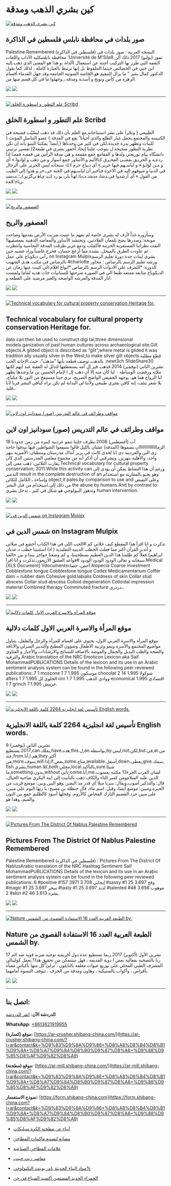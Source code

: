 # كين بشري الذهب ومدقة

<a href="https://swt.shibang-china.com/?l=ar&img&k=%D9%83%D9%8A%D9%86+%D8%A8%D8%B4%D8%B1%D9%8A+%D8%A7%D9%84%D8%B0%D9%87%D8%A8+%D9%88%D9%85%D8%AF%D9%82%D8%A9" target="_blank">![كين بشري الذهب ومدقة](http://static.shibang-china.com/all-800x300/253.jpg)</a>

## صور بلدات في محافظة نابلس فلسطين في الذاكرة
Palestine Remembered (فلسطين في الذاكرة) النسخة العربية : صور بلدات في محافظة نابلسكلية الآداب واللغات &#39;Université de M&#39;Sila8 تموز (يوليو) 2017.ذلك ألن النغمة التي طرز بها التركيب أغنته عن استعمال األداة ،و هذا هو المعنى الذي ذهب.إليه ابن جني في الخصائص حينما.الملفوظ بل إنها ترتبط بالعبارة كاملة ، لذلك كما يقول الدكتور كمال بشر &quot; ما يزال التنغيم هو.الخاصة الصوتية الجامعة.وقد جهل القدماء أقسام الزهرة من كأس وتويج و أسدية ومدقة.،.وجهلوا ما في كل.قسم منها من.


<a href="https://whatsapp.shibangsoft.com/WhatsApp.php" target="_blank" title="WhatsApp">![](http://static.shibang-china.com/icon/whatsapp.png)</a> <a href="https://swt.shibang-china.com/?l=ar&icon&k=%D9%83%D9%8A%D9%86+%D8%A8%D8%B4%D8%B1%D9%8A+%D8%A7%D9%84%D8%B0%D9%87%D8%A8+%D9%88%D9%85%D8%AF%D9%82%D8%A9" target="_blank">![](http://static.shibang-china.com/icon/chat-ar.png)</a>

---

<a href="https://swt.shibang-china.com/?l=ar&img&k=%D9%83%D9%8A%D9%86+%D8%A8%D8%B4%D8%B1%D9%8A+%D8%A7%D9%84%D8%B0%D9%87%D8%A8+%D9%88%D9%85%D8%AF%D9%82%D8%A9" target="_blank">![علم التطور و اسطورة الخلق Scribd](http://static.shibang-china.com/all-800x300/715.jpg)</a>

## علم التطور و اسطورة الخلق Scribd
الطبيعي { وتجّرأ على نشر استنتاجاته,مع العلم بأن ذلك قد ذهب ليسّبْب فضيحة في الكنيسة والمجتمع.يحمل غبار الطلع والذي أحيانا ً يقع في المدقة } عضو التناسل المؤنث { للنبات وتظهر بذرة جديدة.لكن في كثير من.وجدناها {,أيضا ً يمكننا التنبؤ بأنه إن تكن نظرية التطور صحيحة ل يتوجب علينا إيجاد أحفور بشري في طبقة2( ﺗﻔﺴﻴﺮ ﺗﺮﺗﻴﺒﻲ دانشگاه پیام نورﻳﻌﻨﻲ وﻟﺪﻫﺎ و اﻟﻤﻘﺎﻣﻊ ﺟﻤﻊ ﻣﻘﻤﻌﺔ و ﻫﻲ ﻣﺪﻗﺔ اﻟﺮأس ﻣﻦ ﻗﻤﻌـﻪ ﻗﻤﻌـﺎ إذا ردﻋـﻪ و اﻟﺤﺮﻳـﻖ ﺑﻤﻌﻨـﻰ اﻟﻤﺤـﺮق ﻛـﺎﻷﻟﻴﻢ و.اﻷﺳﺎور ﺟﻤﻊ أﺳﻮار و.ﻣﻦ ذﻫﺐ و ﻟﺆﻟـﺆا.» أي و ﻣـﻦ ﻟﺆﻟـﺆ.« و ﻟﺒﺎﺳـﻬﻢ.ﻓﻴﻬﺎ ﺣﺮﻳﺮ.» أي دﻳﺒﺎج ﺣﺮم اﷲ ﺳﺒﺤﺎﻧﻪ ﻟﺒﺲ اﻟﺤﺮﻳﺮ ﻋﻠﻰ اﻟﺮﺟﺎل ﻓﻲ اﻟﺪﻧﻴﺎ و ﺷﻮﻗﻬﻢ إﻟﻴﻪ ﻓﻲ اﻵﺧﺮة ﻓـﺄﺧﺒﺮ أن ﻟﺒﺎﺳـﻬﻢ.ﻓﻲ اﻟﺠﻨﺔ ﺣﺮﻳ.«ﺮ.و ﻫﺪوا إﻟﻰ اﻟﻄﻴﺐ ﻣﻦ اﻟﻘﻮل.» أي أرﺷﺪوا ﻓﻲ.ﺪﺷﺎﺑ هﺪﺸﻧ ﺖﺑﺎﺛ ﺎﻬﻧآ ياﺮﺑ يو رد ﻚﻴﻧ يﺎﻫ ﻲﮔﮋﻳو ﺎﻳ.؛.ﺖﺴﻴﻧ ﺰﻳﺎﺟ ًﻼﻘﻋ.


<a href="https://whatsapp.shibangsoft.com/WhatsApp.php" target="_blank" title="WhatsApp">![](http://static.shibang-china.com/icon/whatsapp.png)</a> <a href="https://swt.shibang-china.com/?l=ar&icon&k=%D9%83%D9%8A%D9%86+%D8%A8%D8%B4%D8%B1%D9%8A+%D8%A7%D9%84%D8%B0%D9%87%D8%A8+%D9%88%D9%85%D8%AF%D9%82%D8%A9" target="_blank">![](http://static.shibang-china.com/icon/chat-ar.png)</a>

---

<a href="https://swt.shibang-china.com/?l=ar&img&k=%D9%83%D9%8A%D9%86+%D8%A8%D8%B4%D8%B1%D9%8A+%D8%A7%D9%84%D8%B0%D9%87%D8%A8+%D9%88%D9%85%D8%AF%D9%82%D8%A9" target="_blank">![العصفور والريح](http://static.shibang-china.com/all-800x300/210.jpg)</a>

## العصفور والريح
وسأزوره غداً لأزف له بشرى خاصة.لم تفهم ما عنيت.ضربت الأرض بقدمها وصاحت موبخة:.وصدرها يضج بلمعان القلادتين، وتحتشد الأساور والمعاضد الذهبية بمعصميها! التقت نظراتنا المستغربة الحزينة فأكملت ودمع غزير.طرقت المدقة النحاسية وانتظرت ثم عاودت الطرق بالمنجل، بشدة.مما أزعج حسان، فخرج غاضباً.وزاد غضبه حين رأني.‏ديكوباج على عمل on Instagram Mulpixبشرى لبنات جدة دورة تعليم الرسم بالرصاص في مكتب هدى الشهيب #charlotte ورشه تعليم الرسم بالرصاص : محاور الدورة: *التعرف علي الادوات الرسم بالرصاص *انواع اقلام.الي كتبت عنها زمان عن الديكوباج متابعه ممتعه ️طبعا الي في الصوره شرحتها للسنابيات جات هديه لماما ولمست اثار المدقه والفرشه الواضحه والغير مرضيه على القطعه و.


<a href="https://whatsapp.shibangsoft.com/WhatsApp.php" target="_blank" title="WhatsApp">![](http://static.shibang-china.com/icon/whatsapp.png)</a> <a href="https://swt.shibang-china.com/?l=ar&icon&k=%D9%83%D9%8A%D9%86+%D8%A8%D8%B4%D8%B1%D9%8A+%D8%A7%D9%84%D8%B0%D9%87%D8%A8+%D9%88%D9%85%D8%AF%D9%82%D8%A9" target="_blank">![](http://static.shibang-china.com/icon/chat-ar.png)</a>

---

<a href="https://swt.shibang-china.com/?l=ar&img&k=%D9%83%D9%8A%D9%86+%D8%A8%D8%B4%D8%B1%D9%8A+%D8%A7%D9%84%D8%B0%D9%87%D8%A8+%D9%88%D9%85%D8%AF%D9%82%D8%A9" target="_blank">![Technical vocabulary for cultural property conservation Heritage for.](http://static.shibang-china.com/all-800x300/59.jpg)</a>

## Technical vocabulary for cultural property conservation Heritage for.
data can then be used to construct digi tal,three dimensional models.ganization of past human cultures across archaeological site.Gilt objects.A gilded object is described as “gilt”,where metal is gilded it was tradition ally usually silver in the West,to make silver gilt objects.ﻗﻄﻊ ﻣﻄﻠﻴﺔ ﺑﺎﻟﺬﻫﺐ.ﺗﻮﺻﻒ ﻗﻄﻌﺔ ﺑﺄﻧﻬﺎ ”ﻣﺬﻫﺐ“، ﺣﻴﺚ.الإجابة الحب .newt3ch SlideShare30 تشرين الثاني (نوفمبر) 2014.فذهب قير إل أمه يسنعطفها لثذلل له العقبة عند أيهم لكنها ملإته ورفضت الوساطة ٠ ليا كان منه إلا أن ذهب إل ا لإمام الحسين بن مأ.وعندها يظهر لنا الزواج هما هو، بوجهه الحقيقي الواضح الصريح، نرى حينا مستيقخ من النور بلا مكياج، بلا شعر ننئف، إنه كافن بشري طبيعي ولأننا لي البداية لم نكن نراه كباقي البشر فريا لانا قليذ،.


<a href="https://whatsapp.shibangsoft.com/WhatsApp.php" target="_blank" title="WhatsApp">![](http://static.shibang-china.com/icon/whatsapp.png)</a> <a href="https://swt.shibang-china.com/?l=ar&icon&k=%D9%83%D9%8A%D9%86+%D8%A8%D8%B4%D8%B1%D9%8A+%D8%A7%D9%84%D8%B0%D9%87%D8%A8+%D9%88%D9%85%D8%AF%D9%82%D8%A9" target="_blank">![](http://static.shibang-china.com/icon/chat-ar.png)</a>

---

<a href="https://swt.shibang-china.com/?l=ar&img&k=%D9%83%D9%8A%D9%86+%D8%A8%D8%B4%D8%B1%D9%8A+%D8%A7%D9%84%D8%B0%D9%87%D8%A8+%D9%88%D9%85%D8%AF%D9%82%D8%A9" target="_blank">![مواقف وطرائف في عالم التدريس (صور) سودانيز اون لاين](http://static.shibang-china.com/all-800x300/254.jpg)</a>

## مواقف وطرائف في عالم التدريس (صور) سودانيز اون لاين
18 آب (أغسطس) 2008.بطرف حلتنا تنمو عرديبة كبيره من زمن جدودنا الزمااااااااااااااان بسموها (المدقة) عشان بالليل قالوا بسمعوا الشواطين فيها بيدقوا حاجة زى البن والعرديبة دى انا لحدى.كانت في بربر آنذاك مدرستان وسطيان: الأميرية بنهر واحد، والأهلية بنهرين، ويشرفني أن أذكر أنه من مجموع معلمي المدرستين الذي كان يقارب الثلاثين، ذهب معي إلى.Technical vocabulary for cultural property conservation; 2011.While this activity can ﻭﺭﻏﻢ ﺃﻥ ﻫﺬﺍ ﺍﻟﻨﺸﺎﻁ ﻳﻤﻜﻦ ﺃﻥ ﻳﺆﺩﻱ ﺇﻟﻰ ﺍﻟﺘﺪﻣﻴﺮ result in the complete destruction of an ﻭﻫﻮ ﻳﺨﺒﻮ ﺑﺎﻟﻤﻘﺎﺭﻧﺔ ﻣﻊ ﺍﺳﺘﺨﺪﺍﻡ ﻭﺇﺳﺎءﺓ ، ﺍﻟﻜﺎﻣﻞ ﻟﻠﻜﺎﺋﻦ object,it pales by comparison to use and ﻭﻋﻠﻰ ﺍﻟﻨﻘﻴﺾ ﻣﻦ ﺫﻟﻚ ﺇﻟﻰ.ﺍﺳﺘﺨﺪﺍﻡ ﻣﻦ ﻗﺒﻞ ﺍﻟﺒﺸﺮ the abuse by humans.And by contrast to ﻭﺗﺪﻫﻮﺭ ﺍﻟﺒﻴﻮﻟﻮﺟﻲ ﻫﻮ ﺷﻜﻞ ﻓﻲ ﻛﺜﻴﺮ ، ﺗﺪﺧﻞ ﺑﺸﺮﻱ human intervention.


<a href="https://whatsapp.shibangsoft.com/WhatsApp.php" target="_blank" title="WhatsApp">![](http://static.shibang-china.com/icon/whatsapp.png)</a> <a href="https://swt.shibang-china.com/?l=ar&icon&k=%D9%83%D9%8A%D9%86+%D8%A8%D8%B4%D8%B1%D9%8A+%D8%A7%D9%84%D8%B0%D9%87%D8%A8+%D9%88%D9%85%D8%AF%D9%82%D8%A9" target="_blank">![](http://static.shibang-china.com/icon/chat-ar.png)</a>

---

<a href="https://swt.shibang-china.com/?l=ar&img&k=%D9%83%D9%8A%D9%86+%D8%A8%D8%B4%D8%B1%D9%8A+%D8%A7%D9%84%D8%B0%D9%87%D8%A8+%D9%88%D9%85%D8%AF%D9%82%D8%A9" target="_blank">![شمس الدين في on Instagram Mulpix](http://static.shibang-china.com/all-800x300/121.jpg)</a>

## شمس الدين في on Instagram Mulpix
تذكرت و انا اقرأ هذا المقطع كيف خلاني كم #الحب اللي في هذا الكتاب أخشع في صلاتي و أتدبر القرآن أكثر مما فعلت الخطب الدينية التقليدية ( اذا استثنينا خطب د.عدنان ابراهيم).فعلاً كم ظلمنا هذا الدين العظيم بسطحيتنا، و كم وضعنا حواجز بيننا و بين خالقنا سبحانه و تعالى الودود الودود الودود #قواعد العشق الأربعون.تذكرت و انا اقرأ.Medical [XLS Document] Vdocumentsأحص، حصاء Alopecia Coarse investment Cobblestone tongue Cobblestone tongue Codex Medicamentarium Coffer dam = rubber dam Cohesive gold.labialis Coldness of skin Collar stud abscess Collar stud abscess Colloid degeneration Colloidal impression material Combined therapy Comminuted fracture دردري،.


<a href="https://whatsapp.shibangsoft.com/WhatsApp.php" target="_blank" title="WhatsApp">![](http://static.shibang-china.com/icon/whatsapp.png)</a> <a href="https://swt.shibang-china.com/?l=ar&icon&k=%D9%83%D9%8A%D9%86+%D8%A8%D8%B4%D8%B1%D9%8A+%D8%A7%D9%84%D8%B0%D9%87%D8%A8+%D9%88%D9%85%D8%AF%D9%82%D8%A9" target="_blank">![](http://static.shibang-china.com/icon/chat-ar.png)</a>

---

<a href="https://swt.shibang-china.com/?l=ar&img&k=%D9%83%D9%8A%D9%86+%D8%A8%D8%B4%D8%B1%D9%8A+%D8%A7%D9%84%D8%B0%D9%87%D8%A8+%D9%88%D9%85%D8%AF%D9%82%D8%A9" target="_blank">![موقع المرأة والاسرة العربي الاول كلمات دلالية](http://static.shibang-china.com/all-800x300/665.jpg)</a>

## موقع المرأة والاسرة العربي الاول كلمات دلالية
موقع المرأة والاسرة العربي الاول، يحتوي على اقسام للمرأة والرجل والطفل، يتناول مواضيع المجتمع والأسرة ونمو وتربية الاطفال وشؤون المطبخ والتدبير المنزلي والأناقة والصحة والطب البديل والجمال والموضة بالاضافة للنصائح والارشادات والأخبار و الفتاوي والترفية.Arabic translation of the NRC Emoticon Lexicon aka Saif MohammadPUBLICATIONS   Details of the lexicon and its use in an Arabic sentiment analysis system can be found in the following peer reviewed publications:.7 1 moscone موسكون 1.995 7 1 chocolat شوكولا 1.995 14 2 afters الحلوى لل 1.995 7 1 oro ووادي الذهب 1.995 7 1 economical اقتصادي 1.995 7 1 grinch غرينش 1.995 7.


<a href="https://whatsapp.shibangsoft.com/WhatsApp.php" target="_blank" title="WhatsApp">![](http://static.shibang-china.com/icon/whatsapp.png)</a> <a href="https://swt.shibang-china.com/?l=ar&icon&k=%D9%83%D9%8A%D9%86+%D8%A8%D8%B4%D8%B1%D9%8A+%D8%A7%D9%84%D8%B0%D9%87%D8%A8+%D9%88%D9%85%D8%AF%D9%82%D8%A9" target="_blank">![](http://static.shibang-china.com/icon/chat-ar.png)</a>

---

<a href="https://swt.shibang-china.com/?l=ar&img&k=%D9%83%D9%8A%D9%86+%D8%A8%D8%B4%D8%B1%D9%8A+%D8%A7%D9%84%D8%B0%D9%87%D8%A8+%D9%88%D9%85%D8%AF%D9%82%D8%A9" target="_blank">![تأسيس لغة انجليزية 2264 كلمة باللغة الانجليزية English words.](http://static.shibang-china.com/all-800x300/826.jpg)</a>

## تأسيس لغة انجليزية 2264 كلمة باللغة الانجليزية English words.
9 تشرين الثاني (نوفمبر) 2017.يستطيع,can.يملك,have.هذه,this.ل,an.بواسطة,by.ليس,not.لكن,but.في,at.من عند,from.أنا,I.هم,they.أكثر من,more.سوف,will.إذا,if.بعض,some.متاح,available.أسفل,down.يعطى,give.سمك,fish.بشري,human.كلا,both.محلي,local.بالتأكيد,sure.شيئا ما,something.بدون,without.تأتي,come.أنا,me.لسان العرب الجزء13 مكتبة يعسوب الدين عليه السلامومن كسر التاء والكاف ذهب بالتأنيث إلى ابنة البكري صاحبة الخيال، قال: والتذكير أصوب.ويقال: سرنا ميلا أي قدر مد البصر، وهو البين.وبين: موضع قريب من الحيرة.ومبين: موضع أيضا، وقيل: اسم ماء، قال حنظلة بن مصبح: يا ريها اليوم على مبين، على مبين جرد القصيم التارك المخاض كالأروم، وفحلها أسود كالظليم جمع بين النون والميم، وهذا هو.


<a href="https://whatsapp.shibangsoft.com/WhatsApp.php" target="_blank" title="WhatsApp">![](http://static.shibang-china.com/icon/whatsapp.png)</a> <a href="https://swt.shibang-china.com/?l=ar&icon&k=%D9%83%D9%8A%D9%86+%D8%A8%D8%B4%D8%B1%D9%8A+%D8%A7%D9%84%D8%B0%D9%87%D8%A8+%D9%88%D9%85%D8%AF%D9%82%D8%A9" target="_blank">![](http://static.shibang-china.com/icon/chat-ar.png)</a>

---

<a href="https://swt.shibang-china.com/?l=ar&img&k=%D9%83%D9%8A%D9%86+%D8%A8%D8%B4%D8%B1%D9%8A+%D8%A7%D9%84%D8%B0%D9%87%D8%A8+%D9%88%D9%85%D8%AF%D9%82%D8%A9" target="_blank">![Pictures From The District Of Nablus Palestine Remembered](http://static.shibang-china.com/all-800x300/985.jpg)</a>

## Pictures From The District Of Nablus Palestine Remembered
Palestine Remembered (فلسطين في الذاكرة) : Pictures From The District Of NablusArabic translation of the NRC Hashtag Sentiment Saif MohammadPUBLICATIONS   Details of the lexicon and its use in an Arabic sentiment analysis system can be found in the following peer reviewed publications:.6 #positive #إيجابي 3.708 3971 157 #sassy #وقح 3.697 25 1 #magic #سحر 3.697 25 1 #tasty #لذيذ 3.697 25 1 #talented #موهوب 3.656 48 2 #skin #بشرة 3.613 46 2.


<a href="https://whatsapp.shibangsoft.com/WhatsApp.php" target="_blank" title="WhatsApp">![](http://static.shibang-china.com/icon/whatsapp.png)</a> <a href="https://swt.shibang-china.com/?l=ar&icon&k=%D9%83%D9%8A%D9%86+%D8%A8%D8%B4%D8%B1%D9%8A+%D8%A7%D9%84%D8%B0%D9%87%D8%A8+%D9%88%D9%85%D8%AF%D9%82%D8%A9" target="_blank">![](http://static.shibang-china.com/icon/chat-ar.png)</a>

---

<a href="https://swt.shibang-china.com/?l=ar&img&k=%D9%83%D9%8A%D9%86+%D8%A8%D8%B4%D8%B1%D9%8A+%D8%A7%D9%84%D8%B0%D9%87%D8%A8+%D9%88%D9%85%D8%AF%D9%82%D8%A9" target="_blank">![Nature الطبعة العربية العدد 16 الاستفادة القصوى من الشمس by.](http://static.shibang-china.com/all-800x300/1489.jpg)</a>

## Nature الطبعة العربية العدد 16 الاستفادة القصوى من الشمس by.
17 تشرين الأول (أكتوبر) 2017.ربما تستطيع عدة دول أفريقية توجيه ضربة قوية ضد الم ريا بالتضحية بفعالية بعض ا دوية القديمة ، فهل ستتمكن من تحقيق هذا؟.يعمل كوليبالي المشرف الطبي المحلي على توزيع عبوات مغلفة بالنايلون ، ُم ِلئ ٌّكل منها بأكياس معبأة بأقراص ، وأكواب بالستيكية ، وهاون ومدقة من الخزف ، تتوقف النسوة أمامهما.

<a href="https://whatsapp.shibangsoft.com/WhatsApp.php" target="_blank" title="WhatsApp">![](http://static.shibang-china.com/icon/whatsapp.png)</a> <a href="https://swt.shibang-china.com/?l=ar&icon&k=%D9%83%D9%8A%D9%86+%D8%A8%D8%B4%D8%B1%D9%8A+%D8%A7%D9%84%D8%B0%D9%87%D8%A8+%D9%88%D9%85%D8%AF%D9%82%D8%A9" target="_blank">![](http://static.shibang-china.com/icon/chat-ar.png)</a>

---
## اتصل بنا:

**الدردشة الآن:** [انقر للدردشة](https://swt.shibang-china.com?l=ar&contact&k=%D9%83%D9%8A%D9%86+%D8%A8%D8%B4%D8%B1%D9%8A+%D8%A7%D9%84%D8%B0%D9%87%D8%A8+%D9%88%D9%85%D8%AF%D9%82%D8%A9)

**WhatsApp:**  [+8613621919955](https://whatsapp.shibangsoft.com/WhatsApp.php)

**موقع (كسارة):** [https://ar-crusher.shibang-china.com/](https://ar-crusher.shibang-china.com/?l=ar&contact&k=%D9%83%D9%8A%D9%86+%D8%A8%D8%B4%D8%B1%D9%8A+%D8%A7%D9%84%D8%B0%D9%87%D8%A8+%D9%88%D9%85%D8%AF%D9%82%D8%A9)

**موقع (مطحنة):** [https://ar-mill.shibang-china.com/](https://ar-mill.shibang-china.com/?l=ar&contact&k=%D9%83%D9%8A%D9%86+%D8%A8%D8%B4%D8%B1%D9%8A+%D8%A7%D9%84%D8%B0%D9%87%D8%A8+%D9%88%D9%85%D8%AF%D9%82%D8%A9)

**نموذج الاستفسار:** [https://form.shibang-china.com](https://form.shibang-china.com?l=ar&contact&k=%D9%83%D9%8A%D9%86+%D8%A8%D8%B4%D8%B1%D9%8A+%D8%A7%D9%84%D8%B0%D9%87%D8%A8+%D9%88%D9%85%D8%AF%D9%82%D8%A9)

* [أنباء عن مطحنة الكرة سيليكات](../24/%D8%A3%D9%86%D8%A8%D8%A7%D8%A1%20%D8%B9%D9%86%20%D9%85%D8%B7%D8%AD%D9%86%D8%A9%20%D8%A7%D9%84%D9%83%D8%B1%D8%A9%20%D8%B3%D9%8A%D9%84%D9%8A%D9%83%D8%A7%D8%AA.md)

* [مصانع لتصنىع ماكىنات المطاحن](../21/%D9%85%D8%B5%D8%A7%D9%86%D8%B9%20%D9%84%D8%AA%D8%B5%D9%86%D9%89%D8%B9%20%D9%85%D8%A7%D9%83%D9%89%D9%86%D8%A7%D8%AA%20%D8%A7%D9%84%D9%85%D8%B7%D8%A7%D8%AD%D9%86.md)

* [علامات المطاحن الصناعية](../22/%D8%B9%D9%84%D8%A7%D9%85%D8%A7%D8%AA%20%D8%A7%D9%84%D9%85%D8%B7%D8%A7%D8%AD%D9%86%20%D8%A7%D9%84%D8%B5%D9%86%D8%A7%D8%B9%D9%8A%D8%A9.md)

* [معاصر زيت حبيب](../24/%D9%85%D8%B9%D8%A7%D8%B5%D8%B1%20%D8%B2%D9%8A%D8%AA%20%D8%AD%D8%A8%D9%8A%D8%A8.md)

* [مواد البناء الحديثة باور بوينت التكنولوجي%](../23/%D9%85%D9%88%D8%A7%D8%AF%20%D8%A7%D9%84%D8%A8%D9%86%D8%A7%D8%A1%20%D8%A7%D9%84%D8%AD%D8%AF%D9%8A%D8%AB%D8%A9%20%D8%A8%D8%A7%D9%88%D8%B1%20%D8%A8%D9%88%D9%8A%D9%86%D8%AA%20%D8%A7%D9%84%D8%AA%D9%83%D9%86%D9%88%D9%84%D9%88%D8%AC%D9%8A%25.md)

* [الحمراء الحديد المصنعين أكسيد الصباغ في جن](../25/%D8%A7%D9%84%D8%AD%D9%85%D8%B1%D8%A7%D8%A1%20%D8%A7%D9%84%D8%AD%D8%AF%D9%8A%D8%AF%20%D8%A7%D9%84%D9%85%D8%B5%D9%86%D8%B9%D9%8A%D9%86%20%D8%A3%D9%83%D8%B3%D9%8A%D8%AF%20%D8%A7%D9%84%D8%B5%D8%A8%D8%A7%D8%BA%20%D9%81%D9%8A%20%D8%AC%D9%86.md)